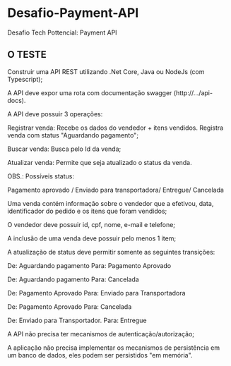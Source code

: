# Desafio-Payment-API
Desafio Tech Pottencial: Payment API

## O TESTE

Construir uma API REST utilizando .Net Core, Java ou NodeJs (com Typescript);

A API deve expor uma rota com documentação swagger (http://.../api-docs).

A API deve possuir 3 operações:

Registrar venda: Recebe os dados do vendedor + itens vendidos. Registra venda com status "Aguardando pagamento";

Buscar venda: Busca pelo Id da venda;

Atualizar venda: Permite que seja atualizado o status da venda.

OBS.: Possíveis status: 

Pagamento aprovado /	Enviado para transportadora/	Entregue/	Cancelada

Uma venda contém informação sobre o vendedor que a efetivou, data, identificador do pedido e os itens que foram vendidos;

O vendedor deve possuir id, cpf, nome, e-mail e telefone;

A inclusão de uma venda deve possuir pelo menos 1 item;

A atualização de status deve permitir somente as seguintes transições:

De: Aguardando pagamento  Para: Pagamento Aprovado

De: Aguardando pagamento   Para: Cancelada

De: Pagamento Aprovado    Para: Enviado para Transportadora

De: Pagamento Aprovado   Para: Cancelada

De: Enviado para Transportador. Para: Entregue


A API não precisa ter mecanismos de autenticação/autorização;

A aplicação não precisa implementar os mecanismos de persistência em um banco de dados, eles podem ser persistidos "em memória".
